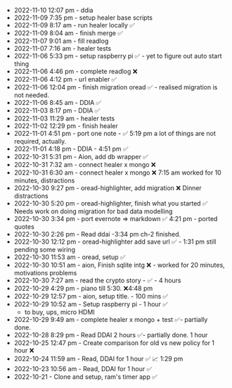 - 2022-11-10 12:07 pm - ddia
- 2022-11-09 7:35 pm - setup healer base scripts
- 2022-11-09 8:17 am - run healer locally ✅
- 2022-11-09 8:04 am - finish merge ✅
- 2022-11-07 9:01 am - fill readlog 
- 2022-11-07 7:16 am - healer tests
- 2022-11-06 5:33 pm - setup raspberry pi ✅ - yet to figure out auto start thing
- 2022-11-06 4:46 pm - complete readlog ❌
- 2022-11-06 4:12 pm - url enabler ✅
- 2022-11-06 12:04 pm - finish migration oread ✅ - realised migration is not needed.
- 2022-11-06 8:45 am - DDIA ✅
- 2022-11-03 8:17 pm - DDIA ✅
- 2022-11-03 11:29 am - healer tests
- 2022-11-02 12:29 pm - finish healer
- 2022-11-01 4:51 pm - port one note - ✅ 5:19 pm a lot of things are not required, actually. 
- 2022-11-01 4:18 pm - DDIA - 4:51 pm ✅
- 2022-10-31 5:31 pm - Aion, add db wrapper ✅
- 2022-10-31 7:32 am - connect healer x mongo ❌
- 2022-10-31 6:30 am - connect healer x mongo ❌ 7:15 am worked for 10 minutes, distractions
- 2022-10-30 9:27 pm - oread-highlighter, add migration  ❌ Dinner distractions
- 2022-10-30 5:20 pm - oread-highlighter, finish what you started ✅ Needs work on doing migration for bad data modelling
- 2022-10-30 3:34 pm - port evernote => markdown ✅ 4:21 pm - ported quotes
- 2022-10-30 2:26 pm - Read ddai -3:34 pm ch-2 finished.
- 2022-10-30 12:12 pm - oread-highlighter add save url ✅ - 1:31 pm still pending some wiring 
- 2022-10-30 11:53 am - oread, setup ✅
- 2022-10-30 10:51 am - aion, Finish sqlite intg  ❌ - worked for 20 minutes, motivations problems 
- 2022-10-30 7:27 am - read the crypto story - ✅ - 4 hours 
- 2022-10-29 4:29 pm - piano till 5:30. ❌4:48 pm 
- 2022-10-29 12:57 pm - aion, setup title. - 100 mins ✅
- 2022-10-29 10:52 am - Setup raspberry pi - 1 hour ✅ 
  - to buy, ups, micro HDMI
- 2022-10-29 9:49 am - complete healer x mongo + test ✅- partially done.
- 2022-10-28 8:29 pm - Read DDAI 2 hours ✅- partially done. 1 hour
- 2022-10-25 12:47 pm - Create comparison for old vs new policy for 1 hour ❌
- 2022-10-24 11:59 am - Read, DDAI for 1 hour ✅ 📈 1:29 pm  
- 2022-10-23 10:56 am - Read, DDAI for 1 hour ✅
- 2022-10-21 - Clone and setup, ram's timer app ✅